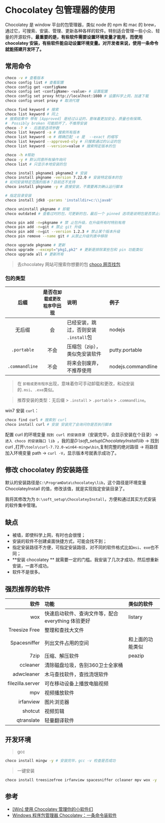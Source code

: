 # Chocolatey 包管理器的使用

Chocolatey 是 window 平台的包管理器，类似 node 的 npm 和 mac 的 brew，通过它，可搜索、安装、管理、更新各种各样的软件。特别适合管理一些小众、轻量的开源软件。**最重要的是，有些软件需要设置环境变量才能用，而使用 chocolatey 安装，有些软件能自动设置环境变量。对开发者来说，使用一条命令就能搭建开发环了。**

## 常用命令

```bash
choco -v # 查看版本
choco config list # 查看配置
choco config get <configName
choco config set <configName> <value> # 设置配置
choco config set proxy http://localhost:1080 # 设置科学上网，加速下载
choco config unset proxy # 取消代理

choco find keyword # 搜索
choco list keyword # 同上
# 搜索结果中 带有 [Approved] 是经过认证的，意味着更加安全，质量也有保障。
#  Possibly broken 可能损坏了，不推荐安装
choco -? # - 后面是选项参数
choco list keyword -a # 搜索所有版本
choco list keyword -e # 精确匹配 -e 是  --exact 的缩写
choco list keyword --approved-oly # 只搜索通过的认证的包
choco list keyword --version=value # 搜索特定版本的包

choco -h #帮助
choco -y # 默认同意所有操作询问
choco list # 只显示本地安装的包

choco install pkgname1 pkgname2 # 安装
choco install pkgname -version 7.22.0 # 安装特定版本的包
# 如何安装特定范围的版本？目前还不支持
choco install pkgname -y # 直接安装，不需要再次确认运行脚本

# 指定目录安装
choco install jdk8 -params 'installdir=c:\\java8'

choco uninstall pkgname # 卸载
choco outdated # 查看过时的包，可更新的包，最后一个 pinned 选项是说明包是否禁止升级

choco pin add -n=pkgname # 禁 止包升级，在升级所有时特别有用
choco pin add -n=git # 禁止 git 升级
choco pin add -n=git --version 1.2.3 # 禁止某个版本升级
choco pin remove --name git # 从禁止升级列表中移除

choco upgrade pkgname # 更新
choco upgrade --except="pkg1,pk2" # 更新是排除某些包和 pin 功能类似
choco upgrade all # 更新所有
```

> 去chocolatey 网站可搜索你想要的包 [choco 网页找包](https://chocolatey.org/packages)

### 包的类型

|      后缀      | 是否在`卸载或更改程序`中出现 | 说明                                  | 例子               |
| :------------: | :--------------------------: | :------------------------------------ | :----------------- |
|     无后缀     |              会              | 已经安装，跳过，否则安装 `.install`包 | nodejs             |
|  `.portable`   |             不会             | 压缩包（zip），类似免安装软件         | putty.portable     |
| `.commandline` |             不会             | 将来会别废弃，不推荐使用              | nodejs.commandline |

> 在 `卸载或更改程序`出现，意味着你可手动卸载和更改，和动安装的`.msi`、`.exe`类似。

> 推荐安装的类型：无后缀 > `.install` > `.portable` > `.commandline`。

win7 安装 `curl`：

```bash
choco find curl # 搜索到 curl
choco install curl # 安装 安装完了会询问你是否执行脚本
```

配置 curl 的环境变量
`找到 curl 的安装目录`（安装完毕，会显示安装在个目录）→ `进入 choco 的安装路口 lib `，我的是*D:\soft_setup\ChocolateyInstall\lib* → 找到 curl ,打开`\tools\curl-7.72.0-win64-mingw\bin`,复制完整的绝对路径 → 将路径加入环境变量 path → `curl -V`，显示版本号就表示成功了。

## 修改 chocolatey 的安装路径

默认的安装路径是`C:\ProgramData\chocolatey\lib`，这个路径是环境变量 ChocolateyInstall 的值，修改该值，就是实现指定安装目录了。

我将其修改为为 `D:\soft_setup\ChocolateyInstall`，方便和通过其实方式安装的软件集中管理。

## 缺点

- 被墙，即使科学上网，有时也会很慢；
- 安装的软件不创建桌面快捷方式，可能会找不到；
- 指定安装路径不方便，可指定安装路径，对不同的软件格式比如`msi`、`exe`也不同；
- **安装 chocolatey ** 就需要一定的门槛。我安装了几次才成功，然后想重新安装，一直不成功。
- 软件不是很多。

## 强烈推荐的软件

|             软件 | 功能                                               | 类似的软件       |
| ---------------: | :------------------------------------------------- | :--------------- |
|              wox | 快速启动软件、查询文件等，配合 everything 体验更好 | listary          |
|    Treesize Free | 整理和查找大文件                                   |                  |
|     Spacesniffer | 列出文件占用的空间                                 | 和上面的功能类似 |
|             7zip | 压缩、解压软件                                     | peazip           |
|         ccleaner | 清除磁盘垃圾，告别360卫士全家桶                    |                  |
|       adwcleaner | 木马查找软件，查找流氓软件                         |                  |
| filezilla.server | 可在移动设备上播放电脑视频                         |                  |
|              mpv | 视频播放软件                                       |                  |
|        irfanview | 图片浏览器                                         |                  |
|          shotcut | 视频剪辑                                           |                  |
|       qtranslate | 轻量翻译软件                                       |                  |

## 开发环境

> gcc

```bash
choco install mingw -y # 安装完毕，gcc -v 检查是否成功
```

> 一键安装

```bash
choco install treesizefree irfanview spacesniffer ccleaner mpv wox -y
```

## 参考

- [[Win] 使用 Chocolatey 管理你的小软件们](https://zhuanlan.zhihu.com/p/42441423)
- [Windows 程序包管理器 Chocolatey：一条命令装软件](https://www.cnblogs.com/sitoi/p/11811399.html)
